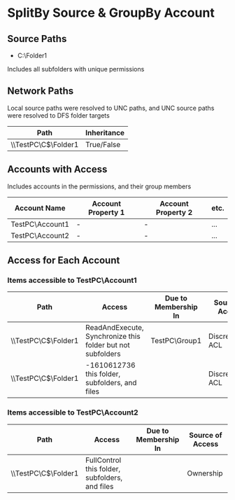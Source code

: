 # SplitBy Source & GroupBy Account

## Source Paths

- C:\Folder1

Includes all subfolders with unique permissions

## Network Paths

Local source paths were resolved to UNC paths, and UNC source paths were resolved to DFS folder targets

| Path | Inheritance |
|------|-------------|
| \\\\TestPC\\C$\\Folder1 | True/False |

## Accounts with Access

Includes accounts in the permissions, and their group members

| Account Name | Account Property 1 | Account Property 2 | etc. |
|--------------|-------------|-------------|-------------|
| TestPC\\Account1 | - | - | ... |
| TestPC\\Account2 | - | - | ... |

## Access for Each Account

### Items accessible to TestPC\\Account1

| Path | Access | Due to Membership In | Source of Access |
|------|--------|----------------------|------------------|
| \\\\TestPC\\C$\\Folder1 | ReadAndExecute, Synchronize this folder but not subfolders | TestPC\\Group1 | Discretionary ACL |
| \\\\TestPC\\C$\\Folder1 | -1610612736 this folder, subfolders, and files | | Discretionary ACL |

### Items accessible to TestPC\\Account2

| Path | Access | Due to Membership In | Source of Access |
|------|--------|----------------------|------------------|
| \\\\TestPC\\C$\\Folder1 | FullControl this folder, subfolders, and files | | Ownership |
